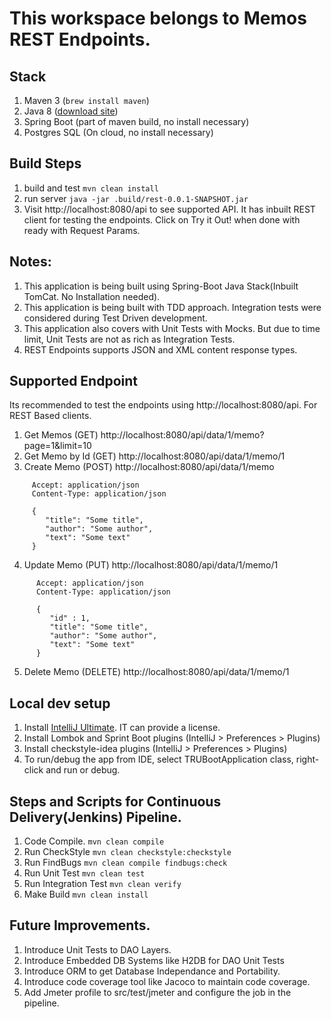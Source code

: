 # This workspace belongs to Memos REST Endpoints.

## Stack
 1. Maven 3 (`brew install maven`)
 2. Java 8 ([download site](http://www.oracle.com/technetwork/java/javase/downloads/jdk8-downloads-2133151.html))
 3. Spring Boot (part of maven build, no install necessary)
 4. Postgres SQL (On cloud, no install necessary)

## Build Steps
 1. build and test `mvn clean install`
 2. run server `java -jar .build/rest-0.0.1-SNAPSHOT.jar `
 3. Visit http://localhost:8080/api to see supported API. It has inbuilt REST client for testing the endpoints. Click on Try it Out! when done with ready with Request Params.

## Notes:
 1. This application is being built using Spring-Boot Java Stack(Inbuilt TomCat. No Installation needed).
 2. This application is being built with TDD approach. Integration tests were considered during Test Driven development.
 3. This application also covers with Unit Tests with Mocks. But due to time limit, Unit Tests are not as rich as Integration Tests.
 4. REST Endpoints supports JSON and XML content response types.


## Supported Endpoint
Its recommended to test the endpoints using http://localhost:8080/api.
For REST Based clients.

1. Get Memos (GET)   http://localhost:8080/api/data/1/memo?page=1&limit=10
2. Get Memo by Id (GET) http://localhost:8080/api/data/1/memo/1
3. Create Memo (POST) http://localhost:8080/api/data/1/memo
 ```
      Accept: application/json
      Content-Type: application/json

      {
         "title": "Some title",
         "author": "Some author",
         "text": "Some text"
      }
```
4. Update Memo (PUT) http://localhost:8080/api/data/1/memo/1
```
      Accept: application/json
      Content-Type: application/json

      {
         "id" : 1,
         "title": "Some title",
         "author": "Some author",
         "text": "Some text"
      }
```
5. Delete Memo (DELETE) http://localhost:8080/api/data/1/memo/1


## Local dev setup
 1. Install [IntelliJ Ultimate](https://www.jetbrains.com/idea/download/). IT can provide a license.
 2. Install Lombok and Sprint Boot plugins (IntelliJ > Preferences > Plugins)
 3. Install checkstyle-idea plugins (IntelliJ > Preferences > Plugins)
 4. To run/debug the app from IDE, select TRUBootApplication class, right-click and run or debug.

## Steps and Scripts for Continuous Delivery(Jenkins) Pipeline.
 1. Code Compile. `mvn clean compile`
 2. Run CheckStyle `mvn clean checkstyle:checkstyle`
 3. Run FindBugs `mvn clean compile findbugs:check`
 4. Run Unit Test `mvn clean test`
 5. Run Integration Test `mvn clean verify`
 6. Make Build `mvn clean install`


## Future Improvements.
 1. Introduce Unit Tests to DAO Layers.
 2. Introduce Embedded DB Systems like H2DB for DAO Unit Tests
 3. Introduce ORM to get Database Independance and Portability.
 4. Introduce code coverage tool like Jacoco to maintain code coverage.
 5. Add Jmeter profile to src/test/jmeter and configure the job in the pipeline.